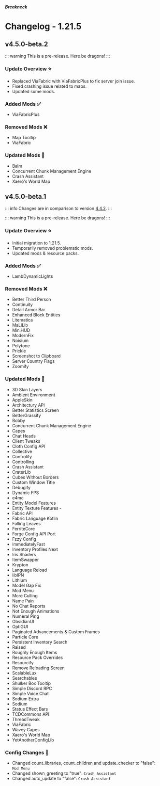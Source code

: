 




##### Breakneck

# Changelog - 1.21.5

## v4.5.0-beta.2 <Badge type='warning' text='Work in progress'/> <a href='#v4.5.0-beta.2' id='v4.5.0-beta.2'></a>

<a href='https://github.com/CrismPack/Breakneck/blob/1.21.5/Changelogs/changelog_mods_4.5.0-beta.2.md'><Badge type='tip' text='Mod Updates'/></a><Badge type='info' text='Fabric Loader 0.16.14'/>

::: warning
This is a pre-release. Here be dragons!
:::

### Update Overview ⭐

- Replaced ViaFabric with ViaFabricPlus to fix server join issue.
- Fixed crashing issue related to maps.
- Updated some mods.

### Added Mods ✅

- ViaFabricPlus

### Removed Mods ❌

- Map Tooltip
- ViaFabric

### Updated Mods 🔄

- Balm
- Concurrent Chunk Management Engine
- Crash Assistant
- Xaero's World Map

## v4.5.0-beta.1 <a href='#v4.5.0-beta.1' id='v4.5.0-beta.1'></a>

<a href='https://github.com/CrismPack/Breakneck/blob/1.21.5/Changelogs/changelog_mods_4.5.0-beta.1.md'><Badge type='tip' text='Mod Updates'/></a><Badge type='info' text='Fabric Loader 0.16.14'/><Badge type='info' text='2025-04-21'/>

::: info
Changes are in comparison to version [4.4.2](1.21.4.md#v4.4.2).
:::

::: warning
This is a pre-release. Here be dragons!
:::

### Update Overview ⭐

- Initial migration to 1.21.5.
- Temporarily removed problematic mods.
- Updated mods & resource packs.

### Added Mods ✅

- LambDynamicLights

### Removed Mods ❌

- Better Third Person
- Continuity
- Detail Armor Bar
- Enhanced Block Entities
- Litematica
- MaLiLib
- MiniHUD
- ModernFix
- Noisium
- Polytone
- Prickle
- Screenshot to Clipboard
- Server Country Flags
- Zoomify

### Updated Mods 🔄

- 3D Skin Layers
- Ambient Environment
- AppleSkin
- Architectury API
- Better Statistics Screen
- BetterGrassify
- Bobby
- Concurrent Chunk Management Engine
- Capes
- Chat Heads
- Client Tweaks
- Cloth Config API
- Collective
- Controlify
- Controlling
- Crash Assistant
- CraterLib
- Cubes Without Borders
- Custom Window Title
- Debugify
- Dynamic FPS
- e4mc
- Entity Model Features
- Entity Texture Features -
- Fabric API
- Fabric Language Kotlin
- Falling Leaves
- FerriteCore
- Forge Config API Port
- Fzzy Config
- ImmediatelyFast
- Inventory Profiles Next
- Iris Shaders
- ItemSwapper
- Krypton
- Language Reload
- libIPN
- Lithium
- Model Gap Fix
- Mod Menu
- More Culling
- Name Pain
- No Chat Reports
- Not Enough Animations
- Numeral Ping
- ObsidianUI
- OptiGUI
- Paginated Advancements & Custom Frames
- Particle Core
- Persistent Inventory Search
- Raised
- Roughly Enough Items
- Resource Pack Overrides
- Resourcify
- Remove Reloading Screen
- ScalableLux
- Searchables
- Shulker Box Tooltip
- Simple Discord RPC
- Simple Voice Chat
- Sodium Extra
- Sodium
- Status Effect Bars
- TCDCommons API
- ThreadTweak
- ViaFabric
- Wavey Capes
- Xaero's World Map
- YetAnotherConfigLib

### Config Changes 📝

- Changed count_libraries, count_children and update_checker to "false": `Mod Menu`
- Changed shown_greeting to "true": `Crash Assistant`
- Changed auto_update to "false": `Crash Assistant`